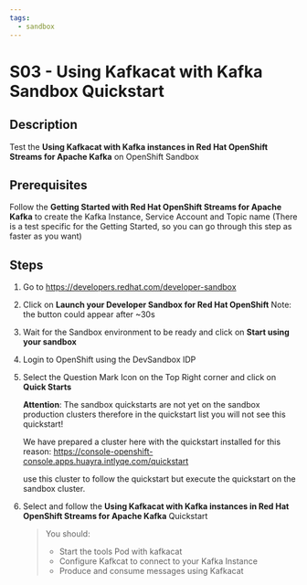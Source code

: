 ```yaml
---
tags:
  - sandbox
---
```


# S03 - Using Kafkacat with Kafka Sandbox Quickstart

## Description

Test the **Using Kafkacat with Kafka instances in Red Hat OpenShift Streams for Apache Kafka** on OpenShift Sandbox

## Prerequisites

Follow the **Getting Started with Red Hat OpenShift Streams for Apache Kafka** to create the Kafka Instance, Service Account and Topic name (There is a test specific for the Getting Started, so you can go through this step as faster as you want)

## Steps

1. Go to https://developers.redhat.com/developer-sandbox

2. Click on **Launch your Developer Sandbox for Red Hat OpenShift**
   Note: the button could appear after ~30s

3. Wait for the Sandbox environment to be ready and click on **Start using your sandbox**

4. Login to OpenShift using the DevSandbox IDP

5. Select the Question Mark Icon on the Top Right corner and click on **Quick Starts**

   **Attention**: The sandbox quickstarts are not yet on the sandbox production clusters therefore in the quickstart list you will not see this quickstart!

   We have prepared a cluster here with the quickstart installed for this reason:
   https://console-openshift-console.apps.huayra.intlyqe.com/quickstart

   use this cluster to follow the quickstart but execute the quickstart on the sandbox cluster.

6. Select and follow the **Using Kafkacat with Kafka instances in Red Hat OpenShift Streams for Apache Kafka** Quickstart

   > You should:
   >
   > - Start the tools Pod with kafkacat
   > - Configure Kafkcat to connect to your Kafka Instance
   > - Produce and consume messages using Kafkacat
